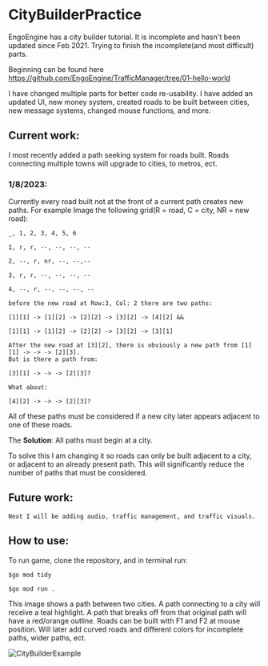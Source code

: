 # CityBuilderPractice
EngoEngine has a city builder tutorial. It is incomplete and hasn't been updated since Feb 2021. Trying to finish the incomplete(and most difficult) parts. 

Beginning can be found here https://github.com/EngoEngine/TrafficManager/tree/01-hello-world

I have changed multiple parts for better code re-usability. I have added an updated UI, new money system, created roads to be built between cities, new message systems, changed mouse functions, and more.

## Current work:

I most recently added a path seeking system for roads built. Roads connecting multiple towns will upgrade to cities, to metros, ect.

### 1/8/2023: 

Currently every road built not at the front of a current path creates new paths. For example Image the following grid(R = road, C = city, NR = new road):

    _, 1, 2, 3, 4, 5, 6
    
    1, r, r, --, --, --, --
    
    2, --, r, nr, --, --,--
    
    3, r, r, --, --, --, --
    
    4, --, r, --, --, --, --
    
    before the new road at Row:3, Col: 2 there are two paths:
    
    [1][1] -> [1][2] -> [2][2] -> [3][2] -> [4][2] &&
    
    [1][1] -> [1][2] -> [2][2] -> [3][2] -> [3][1]
    
    After the new road at [3][2], there is obviously a new path from [1][1] -> -> -> [2][3]. 
    But is there a path from: 
    
    [3][1] -> -> -> [2][3]? 
    
    What about:   
    
    [4][2] -> -> -> [2][3]? 
    
All of these paths must be considered if a new city later appears adjacent to one of these roads. 

The **Solution**: All paths must begin at a city.

To solve this I am changing it so roads can only be built adjacent to a city,
or adjacent to an already present path. This will significantly reduce the number of paths that must be considered.



## Future work:

    Next I will be adding audio, traffic management, and traffic visuals. 

## How to use:
To run game, clone the repository, and in terminal run:

    $go mod tidy
    
    $go mod run .

This image shows a path between two cities. A path connecting to a city will receive a teal highlight.
A path that breaks off from that original path will have a red/orange outline. 
Roads can be built with F1 and F2 at mouse position. Will later add curved roads and different colors for incomplete paths, wider paths, ect.

![CityBuilderExample](https://user-images.githubusercontent.com/103139765/210197409-ede4c54c-5b6e-4974-a095-9e72ff0424c0.png)

